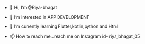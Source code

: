- 👋 Hi, I’m @Riya-bhagat
- 👀 I’m interested in APP DEVELOPMENT
- 🌱 I’m currently learning Flutter,kotlin,python and Html

- 📫 How to reach me...reach me on Instagram  id- riya_bhagat_05

<!---
Riya-bhagat/Riya-bhagat is a ✨ special ✨ repository because its `README.md` (this file) appears on your GitHub profile.
You can click the Preview link to take a look at your changes.
--->

